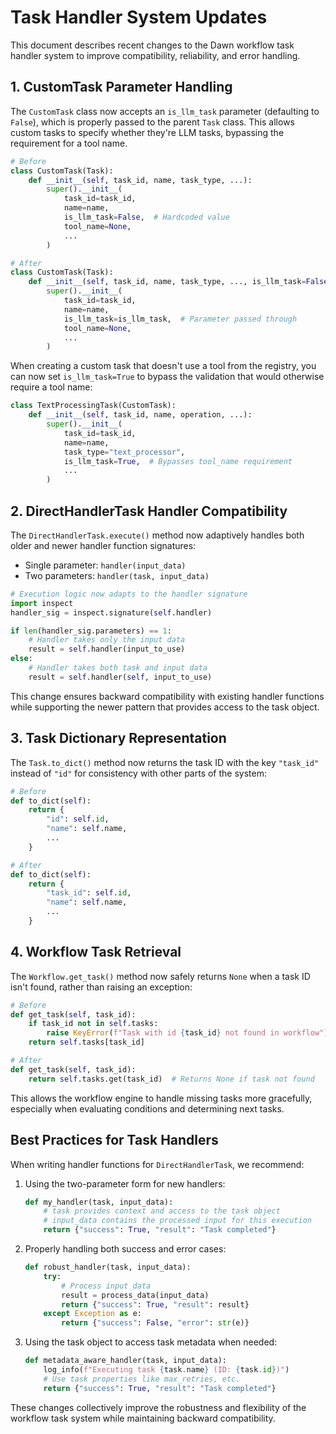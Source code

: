 # Task Handler System Updates

This document describes recent changes to the Dawn workflow task handler system to improve compatibility, reliability, and error handling.

## 1. CustomTask Parameter Handling

The `CustomTask` class now accepts an `is_llm_task` parameter (defaulting to `False`), which is properly passed to the parent `Task` class. This allows custom tasks to specify whether they're LLM tasks, bypassing the requirement for a tool name.

```python
# Before
class CustomTask(Task):
    def __init__(self, task_id, name, task_type, ...):
        super().__init__(
            task_id=task_id,
            name=name,
            is_llm_task=False,  # Hardcoded value
            tool_name=None,
            ...
        )

# After
class CustomTask(Task):
    def __init__(self, task_id, name, task_type, ..., is_llm_task=False):
        super().__init__(
            task_id=task_id,
            name=name,
            is_llm_task=is_llm_task,  # Parameter passed through
            tool_name=None,
            ...
        )
```

When creating a custom task that doesn't use a tool from the registry, you can now set `is_llm_task=True` to bypass the validation that would otherwise require a tool name:

```python
class TextProcessingTask(CustomTask):
    def __init__(self, task_id, name, operation, ...):
        super().__init__(
            task_id=task_id,
            name=name,
            task_type="text_processor",
            is_llm_task=True,  # Bypasses tool_name requirement
            ...
        )
```

## 2. DirectHandlerTask Handler Compatibility

The `DirectHandlerTask.execute()` method now adaptively handles both older and newer handler function signatures:

- Single parameter: `handler(input_data)`
- Two parameters: `handler(task, input_data)`

```python
# Execution logic now adapts to the handler signature
import inspect
handler_sig = inspect.signature(self.handler)

if len(handler_sig.parameters) == 1:
    # Handler takes only the input data
    result = self.handler(input_to_use)
else:
    # Handler takes both task and input data
    result = self.handler(self, input_to_use)
```

This change ensures backward compatibility with existing handler functions while supporting the newer pattern that provides access to the task object.

## 3. Task Dictionary Representation

The `Task.to_dict()` method now returns the task ID with the key `"task_id"` instead of `"id"` for consistency with other parts of the system:

```python
# Before
def to_dict(self):
    return {
        "id": self.id,
        "name": self.name,
        ...
    }

# After
def to_dict(self):
    return {
        "task_id": self.id,
        "name": self.name,
        ...
    }
```

## 4. Workflow Task Retrieval

The `Workflow.get_task()` method now safely returns `None` when a task ID isn't found, rather than raising an exception:

```python
# Before
def get_task(self, task_id):
    if task_id not in self.tasks:
        raise KeyError(f"Task with id {task_id} not found in workflow")
    return self.tasks[task_id]

# After
def get_task(self, task_id):
    return self.tasks.get(task_id)  # Returns None if task not found
```

This allows the workflow engine to handle missing tasks more gracefully, especially when evaluating conditions and determining next tasks.

## Best Practices for Task Handlers

When writing handler functions for `DirectHandlerTask`, we recommend:

1. Using the two-parameter form for new handlers:
   ```python
   def my_handler(task, input_data):
       # task provides context and access to the task object
       # input_data contains the processed input for this execution
       return {"success": True, "result": "Task completed"}
   ```

2. Properly handling both success and error cases:
   ```python
   def robust_handler(task, input_data):
       try:
           # Process input data
           result = process_data(input_data)
           return {"success": True, "result": result}
       except Exception as e:
           return {"success": False, "error": str(e)}
   ```

3. Using the task object to access task metadata when needed:
   ```python
   def metadata_aware_handler(task, input_data):
       log_info(f"Executing task {task.name} (ID: {task.id})")
       # Use task properties like max_retries, etc.
       return {"success": True, "result": "Task completed"}
   ```

These changes collectively improve the robustness and flexibility of the workflow task system while maintaining backward compatibility. 